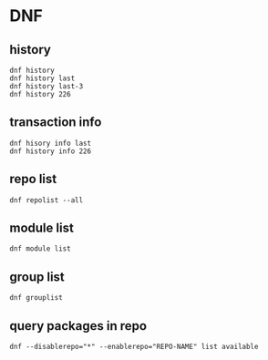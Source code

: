 # DNF

## history
```
dnf history
dnf history last
dnf history last-3
dnf history 226
```

## transaction info
```
dnf hisory info last
dnf history info 226
```

## repo list
```
dnf repolist --all
```

## module list
```
dnf module list
```

## group list
```
dnf grouplist
```

## query packages in repo
```
dnf --disablerepo="*" --enablerepo="REPO-NAME" list available
```
